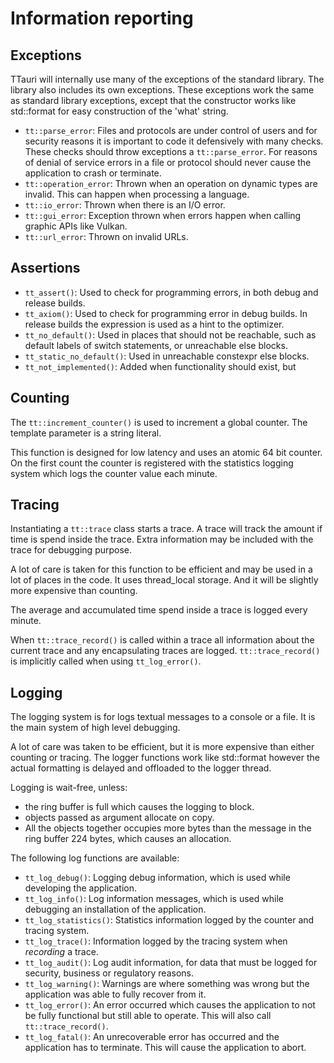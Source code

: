 # Information reporting

## Exceptions

TTauri will internally use many of the exceptions of the standard library.
The library also includes its own exceptions. These exceptions work the same
as standard library exceptions, except that the constructor works like
std::format for easy construction of the 'what' string.

- `tt::parse_error`: Files and protocols are under control of users and
   for security reasons it is important to code it defensively with many
   checks. These checks should throw exceptions a `tt::parse_error`.
   For reasons of denial of service errors in a file or protocol
   should never cause the application to crash or terminate.
- `tt::operation_error`: Thrown when an operation on dynamic types are invalid.
   This can happen when processing a language.
- `tt::io_error`: Thrown when there is an I/O error.
- `tt::gui_error`: Exception thrown when errors happen when calling graphic
   APIs like Vulkan.
- `tt::url_error`: Thrown on invalid URLs.

## Assertions

- `tt_assert()`: Used to check for programming errors, in both debug and
   release builds.
- `tt_axiom()`: Used to check for programming error in debug builds.
   In release builds the expression is used as a hint to the optimizer.
- `tt_no_default()`: Used in places that should not be reachable,
   such as default labels of switch statements, or unreachable else
   blocks.
- `tt_static_no_default()`: Used in unreachable constexpr else blocks.
- `tt_not_implemented()`: Added when functionality should exist, but

## Counting

The `tt::increment_counter()` is used to increment a global counter.
The template parameter is a string literal.

This function is designed for low latency and uses an atomic 64 bit counter.
On the first count the counter is registered with the statistics logging
system which logs the counter value each minute.

## Tracing

Instantiating a `tt::trace` class starts a trace. A trace will track the amount
if time is spend inside the trace. Extra information may be included with
the trace for debugging purpose.

A lot of care is taken for this function to be efficient and may be used
in a lot of places in the code. It uses thread\_local storage. And it
will be slightly more expensive than counting.

The average and accumulated time spend inside a trace is logged every minute.

When `tt::trace_record()` is called within a trace all information about
the current trace and any encapsulating traces are logged. `tt::trace_record()`
is implicitly called when using `tt_log_error()`.

## Logging

The logging system is for logs textual messages to a console or a file.
It is the main system of high level debugging.

A lot of care was taken to be efficient, but it is more expensive than
either counting or tracing. The logger functions work like std::format
however the actual formatting is delayed and offloaded to the logger thread.

Logging is wait-free, unless:

- the ring buffer is full which causes the logging to block.
- objects passed as argument allocate on copy.
- All the objects together occupies more bytes than the message
   in the ring buffer 224 bytes, which causes an allocation.

The following log functions are available:

- `tt_log_debug()`: Logging debug information, which is used while developing
   the application.
- `tt_log_info()`: Log information messages, which is used while debugging
   an installation of the application.
- `tt_log_statistics()`: Statistics information logged by the counter and
   tracing system.
- `tt_log_trace()`: Information logged by the tracing system when _recording_
   a trace.
- `tt_log_audit()`: Log audit information, for data that must be logged
   for security, business or regulatory reasons.
- `tt_log_warning()`: Warnings are where something was wrong but the application
   was able to fully recover from it.
- `tt_log_error()`: An error occurred which causes the application to not be
   fully functional but still able to operate. This will also call `tt::trace_record()`.
- `tt_log_fatal()`: An unrecoverable error has occurred and the application has
   to terminate. This will cause the application to abort.
